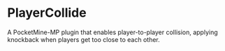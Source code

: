 # PlayerCollide
A PocketMine-MP plugin that enables player-to-player collision, applying knockback when players get too close to each other.
